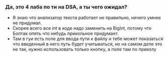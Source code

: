 ### Да, это 4 лаба по ти на DSA, а ты чего ожидал?
* Я знаю что анализатор текста работает не правильно, ничего умнее не придумал.   
* Скорее всего все int в коде надо заменить на BigInt, потому что Болтак опять что нибудь прикольное придумает.
* Там в гуи есть поле для ввода пути к файлу и тебе может показаться что введенный в него путь будет учитываться, но на самом деле это не так, нужно использовать только кнопку, а поле там по приколу
